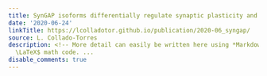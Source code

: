 ```yaml
---
title: SynGAP isoforms differentially regulate synaptic plasticity and dendritic development
date: '2020-06-24'
linkTitle: https://lcolladotor.github.io/publication/2020-06_syngap/
source: L. Collado-Torres
description: <!-- More detail can easily be written here using *Markdown* and $\rm
  \LaTeX$ math code. ...
disable_comments: true
---
```

<!-- More detail can easily be written here using *Markdown* and $\rm \LaTeX$ math code. ...